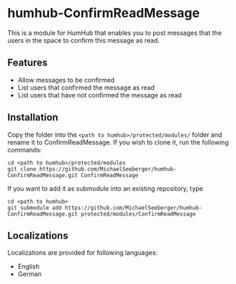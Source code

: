 # humhub-ConfirmReadMessage
This is a module for HumHub that enables you to post messages that the users in the space to confirm this message as read.

## Features

  * Allow messages to be confirmed
  * List users that confirmed the message as read
  * List users that have not confirmed the message as read

## Installation
Copy the folder into the `<path to humhub>/protected/modules/` folder and rename it to ConfirmReadMessage. If you wish to clone it, run the following commands:

    cd <path to humhub>/protected/modules
    git clone https://github.com/MichaelSeeberger/humhub-ConfirmReadMessage.git ConfirmReadMessage

If you want to add it as submodule into an existing repository, type

    cd <path to humhub>
    git submodule add https://github.com/MichaelSeeberger/humhub-ConfirmReadMessage.git protected/modules/ConfirmReadMessage

## Localizations
Localizations are provided for following languages:

  * English
  * German
